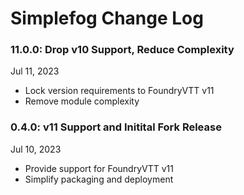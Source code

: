 # Simplefog Change Log

### 11.0.0: Drop v10 Support, Reduce Complexity
Jul 11, 2023
* Lock version requirements to FoundryVTT v11
* Remove module complexity

### 0.4.0: v11 Support and Initital Fork Release
Jul 10, 2023
* Provide support for FoundryVTT v11
* Simplify packaging and deployment
